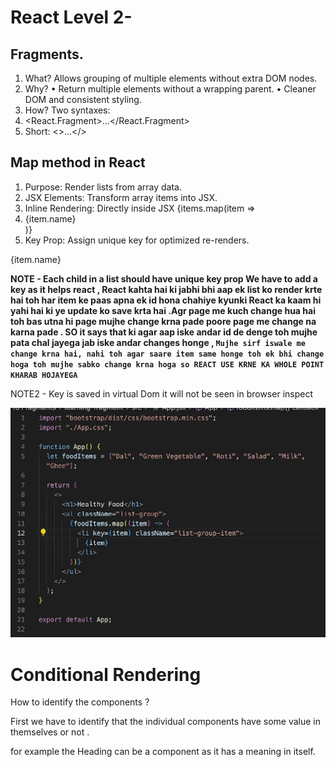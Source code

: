   # React Level 2-

## Fragments.

1. What?
Allows grouping of multiple elements without
extra DOM nodes.
2. Why?
• Return multiple elements without a wrapping
parent.
• Cleaner DOM and consistent styling.
3. How? Two syntaxes:
1. <React.Fragment>...</React.Fragment>
2. Short: <>...</>



## Map method in React


1. Purpose: Render lists from array data.
2. JSX Elements: Transform array items into JSX.
3. Inline Rendering: Directly inside JSX
{items.map(item => <li key={item.id}>{item.name}</li>)}
4. Key Prop: Assign unique key for optimized re-renders.
<div key={item.id}>{item.name}</div>



**NOTE - Each child in a list should have unique key prop We have to add a key  as it helps react , React kahta hai ki jabhi bhi aap ek list ko render krte hai toh har item ke paas apna ek id hona chahiye kyunki React ka kaam hi yahi hai ki ye update ko save krta hai .Agr page me kuch change hua hai toh  bas utna hi page mujhe change krna pade poore page me change na karna pade  . SO it says that ki agar aap iske andar id de denge toh mujhe pata chal jayega jab iske andar changes honge , `Mujhe sirf iswale me  change krna hai, nahi toh agar saare item same honge toh ek bhi change hoga toh mujhe sabko change krna hoga so REACT USE KRNE KA WHOLE POINT KHARAB HOJAYEGA`**




NOTE2 - Key is saved in virtual Dom it will not be seen in browser inspect


![Alt Text](
https://github.com/rajvipulraj401/React/blob/main/React_notes/REACT_Full_Course/18-ReactLevel_2/mapKey.png)









# Conditional Rendering


How to identify the components ?

First we have to identify that the individual components have some value in themselves or not .

for example the Heading can be a component as it has a meaning in itself.